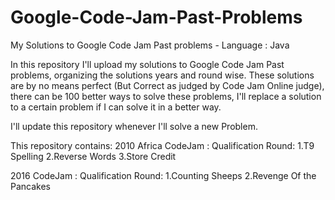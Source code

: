 # Google-Code-Jam-Past-Problems
My Solutions to Google Code Jam Past problems - Language : Java

In this repository I'll upload my solutions to Google Code Jam Past problems, organizing the solutions years and round wise.
These solutions are by no means perfect (But Correct as judged by Code Jam Online judge), there can be 100 better ways to solve these problems, I'll replace a solution to a certain problem if I can solve it in a better way.

I'll update this repository whenever I'll solve a new Problem.

This repository contains:
  2010 Africa CodeJam :
      Qualification Round:
          1.T9 Spelling
          2.Reverse Words
          3.Store Credit
  
  2016 CodeJam :
      Qualification Round:
          1.Counting Sheeps
          2.Revenge Of the Pancakes
